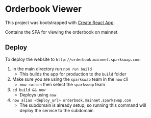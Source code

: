 # Orderbook Viewer

This project was bootstrapped with [Create React App](https://github.com/facebook/create-react-app).

Contains the SPA for viewing the orderbook on mainnet.

## Deploy

To deploy the website to `http://orderbook.mainnet.sparkswap.com`:

1. In the main directory run `npm run build`
    - This builds the app for production to the `build` folder
2. Make sure you are using the `sparkswap` team in the `now` cli
    - `now switch` then select the `sparkswap` team
3. `cd build && now`
    - Deploys using `now`
4. `now alias <deploy_url> orderbook.mainnet.sparkswap.com`
    - The subdomain is already setup, so running this command will deploy the service to the subdomain
